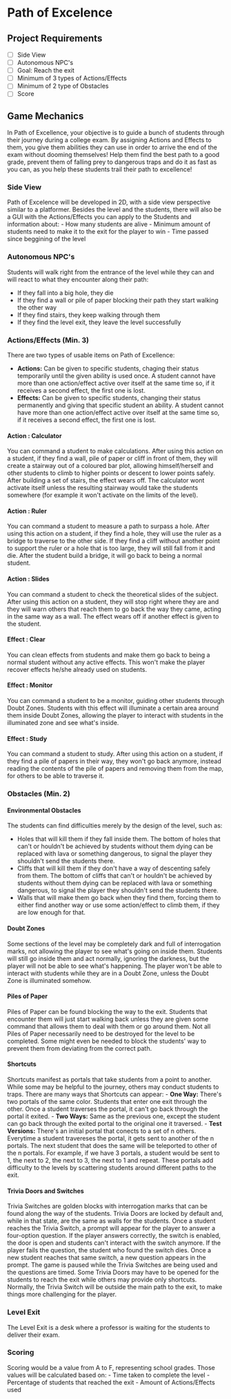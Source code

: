 # Path of Excelence
## Project Requirements
- [ ] Side View
- [ ] Autonomous NPC's
- [ ] Goal: Reach the exit
- [ ] Minimum of 3 types of Actions/Effects
- [ ] Minimum of 2 type of Obstacles
- [ ] Score
## Game Mechanics
In Path of Excellence, your objective is to guide a bunch of students through their journey during a college exam. By assigning Actions and Effects to them, you give them abilities they can use in order to arrive the end of the exam without dooming themselves! Help them find the best path to a good grade, prevent them of falling prey to dangerous traps and do it as fast as you can, as you help these students trail their path to excellence!
### Side View
Path of Excelence will be developed in 2D, with a side view perspective similar to a platformer. Besides the level and the students, there will also be a GUI with the Actions/Effects you can apply to the Students and information about:
	- How many students are alive
	- Minimum amount of students need to make it to the exit for the player to win
	- Time passed since beggining of the level
### Autonomous NPC's
Students will walk right from the entrance of the level while they can and will react to what they encounter along their path:
- If they fall into a big hole, they die
- If they find a wall or pile of paper blocking their path they start walking the other way
- If they find stairs, they keep walking through them
- If they find the level exit, they leave the level successfully
### Actions/Effects (Min. 3)
There are two types of usable items on Path of Excellence:
- **Actions:** Can be given to specific students, chaging their status temporarily until the given ability is used once. A student cannot have more than one action/effect active over itself at the same time so, if it receives a second effect, the first one is lost.
- **Effects:** Can be given to specific students, changing their status permanently and giving that specific student an ability. A student cannot have more than one action/effect active over itself at the same time so, if it receives a second effect, the first one is lost.
#### Action : Calculator
You can command a student to make calculations. After using this action on a student, if they find a wall, pile of paper or cliff in front of them, they will create a stairway out of a coloured bar plot, allowing himself/herself and other students to climb to higher points or descent to lower points safely. After building a set of stairs, the effect wears off. The calculator wont activate itself unless the resulting stairway would take the students somewhere (for example it won't activate on the limits of the level).
#### Action : Ruler
You can command a student to measure a path to surpass a hole. After using this action on a student, if they find a hole, they will use the ruler as a bridge to traverse to the other side. If they find a cliff without another point to support the ruler or a hole that is too large, they will still fall from it and die. After the student build a bridge, it will go back to being a normal student.
#### Action : Slides
You can command a student to check the theoretical slides of the subject. After using this action on a student, they will stop right where they are and they will warn others that reach them to go back the way they came, acting in the same way as a wall. The effect wears off if another effect is given to the student.
#### Effect : Clear
You can clean effects from students and make them go back to being a normal student without any active effects. This won't make the player recover effects he/she already used on students.
#### Effect : Monitor
You can command a student to be a monitor, guiding other students through Doubt Zones. Students with this effect will illuminate a certain area around them inside Doubt Zones, allowing the player to interact with students in the illuminated zone and see what's inside.
#### Effect : Study
You can command a student to study. After using this action on a student, if they find a pile of papers in their way, they won't go back anymore, instead reading the contents of the pile of papers and removing them from the map, for others to be able to traverse it.
### Obstacles (Min. 2)
#### Environmental Obstacles
The students can find difficulties merely by the design of the level, such as:
- Holes that will kill them if they fall inside them. The bottom of holes that can't or houldn't be achieved by students without them dying can be replaced with lava or something dangerous, to signal the player they shouldn't send the students there.
- Cliffs that will kill them if they don't have a way of descenting safely from them. The bottom of cliffs that can't or houldn't be achieved by students without them dying can be replaced with lava or something dangerous, to signal the player they shouldn't send the students there.
- Walls that will make them go back when they find them, forcing them to either find another way or use some action/effect to climb them, if they are low enough for that.
#### Doubt Zones
Some sections of the level may be completely dark and full of interrogation marks, not allowing the player to see what's going on inside them. Students will still go inside them and act normally, ignoring the darkness, but the player will not be able to see what's happening. The player won't be able to interact with students while they are in a Doubt Zone, unless the Doubt Zone is illuminated somehow.
#### Piles of Paper
Piles of Paper can be found blocking the way to the exit. Students that encounter them will just start walking back unless they are given some command that allows them to deal with them or go around them. Not all Piles of Paper necessarily need to be destroyed for the level to be completed. Some might even be needed to block the students' way to prevent them from deviating from the correct path.
#### Shortcuts
Shortcuts manifest as portals that take students from a point to another. While some may be helpful to the journey, others may conduct students to traps. There are many ways that Shortcuts can appear:
	- **One Way:** There's two portals of the same color. Students that enter one exit through the other. Once a student traverses the portal, it can't go back through the portal it exited.
	- **Two Ways:** Same as the previous one, except the student can go back through the exited portal to the original one it traversed.
	- **Test Versions:** There's an initial portal that conects to a set of n others. Everytime a student travereses the portal, it gets sent to another of the n portals. The next student that does the same will be teleported to other of the n portals. For example, if we have 3 portals, a student would be sent to 1, the next to 2, the next to 3, the next to 1 and repeat. These portals add difficulty to the levels by scattering students around different paths to the exit.
#### Trivia Doors and Switches
Trivia Switches are golden blocks with interrogation marks that can be found along the way of the students. Trivia Doors are locked by default and, while in that state, are the same as walls for the students. Once a student reaches the Trivia Switch, a prompt will appear for the player to answer a four-option question. If the player answers correctly, the switch is enabled, the door is open and students can't interact with the switch anymore. If the player fails the question, the student who found the switch dies. Once a new student reaches that same switch, a new question appears in the prompt. The game is paused while the Trivia Switches are being used and the questions are timed. Some Trivia Doors may have to be opened for the students to reach the exit while others may provide only shortcuts. Normally, the Trivia Switch will be outside the main path to the exit, to make things more challenging for the player. 
### Level Exit
The Level Exit is a desk where a professor is waiting for the students to deliver their exam.
### Scoring
Scoring would be a value from A to F, representing school grades. Those values will be calculated based on:
	- Time taken to complete the level
	- Percentage of students that reached the exit
	- Amount of Actions/Effects used
